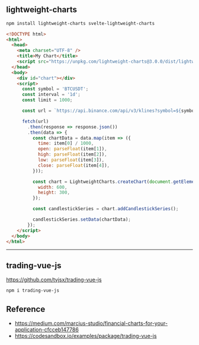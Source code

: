 ## lightweight-charts

```sh
npm install lightweight-charts svelte-lightweight-charts
```

```html
<!DOCTYPE html>
<html>
  <head>
    <meta charset="UTF-8" />
    <title>My Chart</title>
    <script src="https://unpkg.com/lightweight-charts@3.0.0/dist/lightweight-charts.standalone.production.js"></script>
  </head>
  <body>
    <div id="chart"></div>
    <script>
      const symbol = 'BTCUSDT';
      const interval = '1d';
      const limit = 1000;

      const url = `https://api.binance.com/api/v3/klines?symbol=${symbol}&interval=${interval}&limit=${limit}`;

      fetch(url)
        .then(response => response.json())
        .then(data => {
          const chartData = data.map(item => ({
            time: item[0] / 1000,
            open: parseFloat(item[1]),
            high: parseFloat(item[2]),
            low: parseFloat(item[3]),
            close: parseFloat(item[4]),
          }));

          const chart = LightweightCharts.createChart(document.getElementById('chart'), {
            width: 600,
            height: 300,
          });

          const candlestickSeries = chart.addCandlestickSeries();

          candlestickSeries.setData(chartData);
        });
    </script>
  </body>
</html>
```

---

## trading-vue-js

https://github.com/tvjsx/trading-vue-js

```sh
npm i trading-vue-js
```





## Reference

- https://medium.com/marcius-studio/financial-charts-for-your-application-cfcceb147786
- https://codesandbox.io/examples/package/trading-vue-js
